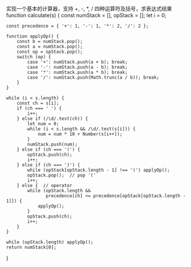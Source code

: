 实现一个基本的计算器，支持 +, -, \*, / 四种运算符及括号，求表达式结果
function calculate(s) {
const numStack = [], opStack = [];
let i = 0;

    const precedence = { '+': 1, '-': 1, '*': 2, '/': 2 };

    function applyOp() {
        const b = numStack.pop();
        const a = numStack.pop();
        const op = opStack.pop();
        switch (op) {
            case '+': numStack.push(a + b); break;
            case '-': numStack.push(a - b); break;
            case '*': numStack.push(a * b); break;
            case '/': numStack.push(Math.trunc(a / b)); break;
        }
    }

    while (i < s.length) {
        const ch = s[i];
        if (ch === ' ') {
            i++;
        } else if (/\d/.test(ch)) {
            let num = 0;
            while (i < s.length && /\d/.test(s[i])) {
                num = num * 10 + Number(s[i++]);
            }
            numStack.push(num);
        } else if (ch === '(') {
            opStack.push(ch);
            i++;
        } else if (ch === ')') {
            while (opStack[opStack.length - 1] !== '(') applyOp();
            opStack.pop();  // pop '('
            i++;
        } else {  // operator
            while (opStack.length &&
                   precedence[ch] <= precedence[opStack[opStack.length - 1]]) {
                applyOp();
            }
            opStack.push(ch);
            i++;
        }
    }

    while (opStack.length) applyOp();
    return numStack[0];

}

